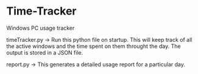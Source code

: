 # Time-Tracker
Windows PC usage tracker

timeTracker.py ->
Run this python file on startup. This will keep track of all the active windows and the time spent on them throught the day. The output is 
stored in a JSON file.

report.py ->
This generates a detailed usage report for a particular day.
